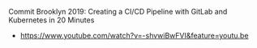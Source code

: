 Commit Brooklyn 2019: Creating a CI/CD Pipeline with GitLab and Kubernetes in 20 Minutes
- https://www.youtube.com/watch?v=-shvwiBwFVI&feature=youtu.be

